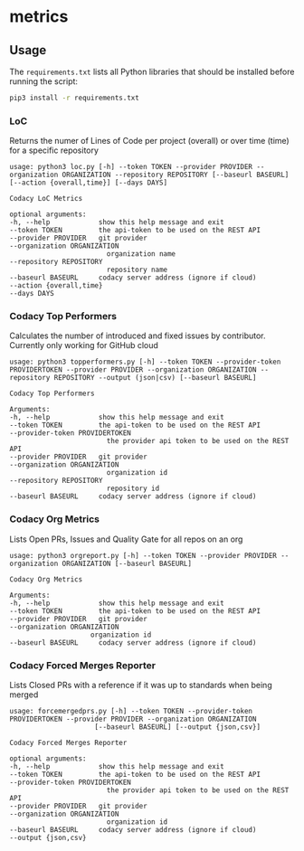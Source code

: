 # metrics



## Usage

The `requirements.txt` lists all Python libraries that should be installed before running the script:

```bash
pip3 install -r requirements.txt
```


### LoC
Returns the numer of Lines of Code per project (overall) or over time (time) for a specific repository

    usage: python3 loc.py [-h] --token TOKEN --provider PROVIDER --organization ORGANIZATION --repository REPOSITORY [--baseurl BASEURL] [--action {overall,time}] [--days DAYS]

    Codacy LoC Metrics

    optional arguments:
    -h, --help            show this help message and exit
    --token TOKEN         the api-token to be used on the REST API
    --provider PROVIDER   git provider
    --organization ORGANIZATION
                            organization name
    --repository REPOSITORY
                            repository name
    --baseurl BASEURL     codacy server address (ignore if cloud)
    --action {overall,time}
    --days DAYS

### Codacy Top Performers
Calculates the number of introduced and fixed issues by contributor. Currently only working for GitHub cloud

    usage: python3 topperformers.py [-h] --token TOKEN --provider-token PROVIDERTOKEN --provider PROVIDER --organization ORGANIZATION --repository REPOSITORY --output (json|csv) [--baseurl BASEURL] 
    
    Codacy Top Performers
    
    Arguments:
    -h, --help            show this help message and exit
    --token TOKEN         the api-token to be used on the REST API
    --provider-token PROVIDERTOKEN
                            the provider api token to be used on the REST API
    --provider PROVIDER   git provider
    --organization ORGANIZATION
                            organization id
    --repository REPOSITORY
                            repository id
    --baseurl BASEURL     codacy server address (ignore if cloud)


### Codacy Org Metrics
Lists Open PRs, Issues and Quality Gate for all repos on an org

    usage: python3 orgreport.py [-h] --token TOKEN --provider PROVIDER --organization ORGANIZATION [--baseurl BASEURL]

    Codacy Org Metrics

    Arguments:
    -h, --help            show this help message and exit
    --token TOKEN         the api-token to be used on the REST API
    --provider PROVIDER   git provider
    --organization ORGANIZATION
                        organization id
    --baseurl BASEURL     codacy server address (ignore if cloud)


### Codacy Forced Merges Reporter
Lists Closed PRs with a reference if it was up to standards when being merged

    usage: forcemergedprs.py [-h] --token TOKEN --provider-token PROVIDERTOKEN --provider PROVIDER --organization ORGANIZATION
                         [--baseurl BASEURL] [--output {json,csv}]

    Codacy Forced Merges Reporter

    optional arguments:
    -h, --help            show this help message and exit
    --token TOKEN         the api-token to be used on the REST API
    --provider-token PROVIDERTOKEN
                            the provider api token to be used on the REST API
    --provider PROVIDER   git provider
    --organization ORGANIZATION
                            organization id
    --baseurl BASEURL     codacy server address (ignore if cloud)
    --output {json,csv}
